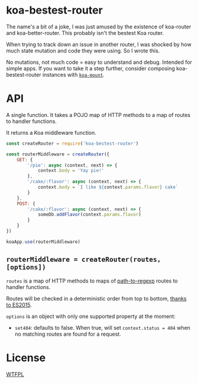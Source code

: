 # koa-bestest-router

The name's a bit of a joke, I was just amused by the existence of koa-router and koa-better-router.  This probably isn't the bestest Koa router.

When trying to track down an issue in another router, I was shocked by how much state mutation and code they were using.  So I wrote this.

No mutations, not much code = easy to understand and debug.  Intended for simple apps.  If you want to take it a step further, consider composing koa-bestest-router instances with [`koa-mount`](https://github.com/koajs/mount).

# API

A single function.  It takes a POJO map of HTTP methods to a map of routes to handler functions.

It returns a Koa middleware function.

```js
const createRouter = require('koa-bestest-router')

const routerMiddleware = createRouter({
	GET: {
		'/pie': async (context, next) => {
			context.body = 'Yay pie!'
		},
		'/cake/:flavor': async (context, next) => {
			context.body = `I like ${context.params.flavor} cake`
		}
	},
	POST: {
		'/cake/:flavor': async (context, next) => {
			someDb.addFlavor(context.params.flavor)
		}
	}
})

koaApp.use(routerMiddleware)
```

## `routerMiddleware = createRouter(routes, [options])`

`routes` is a map of HTTP methods to maps of [path-to-regexp](https://github.com/pillarjs/path-to-regexp) routes to handler functions.

Routes will be checked in a deterministic order from top to bottom, [thanks to ES2015](http://stackoverflow.com/questions/30076219/does-es6-introduce-a-well-defined-order-of-enumeration-for-object-properties).

`options` is an object with only one supported property at the moment:

- `set404`: defaults to false.  When true, will set `context.status = 404` when no matching routes are found for a request.

# License

[WTFPL](http://wtfpl2.com)
